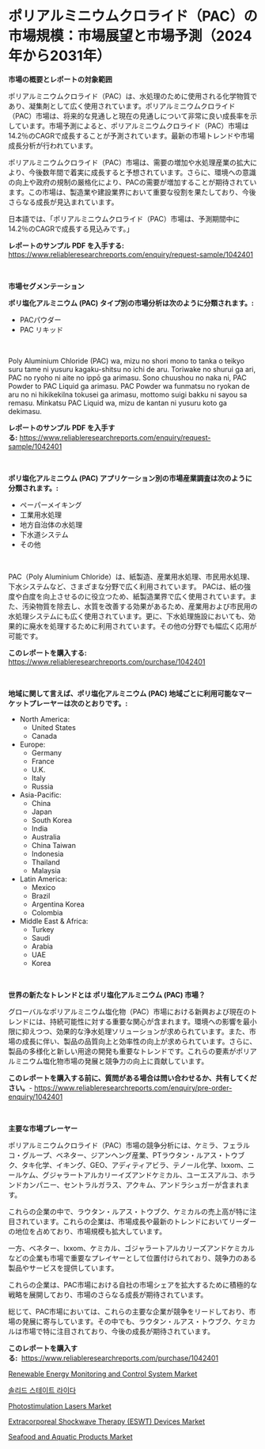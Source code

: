 <p><h1>ポリアルミニウムクロライド（PAC）の市場規模：市場展望と市場予測（2024年から2031年）</h1></p><p><strong>市場の概要とレポートの対象範囲</strong></p>
<p><p>ポリアルミニウムクロライド（PAC）は、水処理のために使用される化学物質であり、凝集剤として広く使用されています。ポリアルミニウムクロライド（PAC）市場は、将来的な見通しと現在の見通しについて非常に良い成長率を示しています。市場予測によると、ポリアルミニウムクロライド（PAC）市場は14.2％のCAGRで成長することが予測されています。最新の市場トレンドや市場成長分析が行われています。</p><p>ポリアルミニウムクロライド（PAC）市場は、需要の増加や水処理産業の拡大により、今後数年間で着実に成長すると予想されています。さらに、環境への意識の向上や政府の規制の厳格化により、PACの需要が増加することが期待されています。この市場は、製造業や建設業界において重要な役割を果たしており、今後さらなる成長が見込まれています。</p><p>日本語では、「ポリアルミニウムクロライド（PAC）市場は、予測期間中に14.2％のCAGRで成長する見込みです。」</p></p>
<p><strong>レポートのサンプル PDF を入手する:</strong> <a href="https://www.reliableresearchreports.com/enquiry/request-sample/1042401">https://www.reliableresearchreports.com/enquiry/request-sample/1042401</a></p>
<p>&nbsp;</p>
<p><strong>市場セグメンテーション</strong></p>
<p><strong>ポリ塩化アルミニウム (PAC) タイプ別の市場分析は次のように分類されます。:</strong></p>
<p><ul><li>PACパウダー</li><li>PAC リキッド</li></ul></p>
<p>&nbsp;</p>
<p><p>Poly Aluminium Chloride (PAC) wa, mizu no shori mono to tanka o teikyo suru tame ni yusuru kagaku-shitsu no ichi de aru. Toriwake no shurui ga ari, PAC no ryoho ni aite no ippō ga arimasu. Sono chuushou no naka ni, PAC Powder to PAC Liquid ga arimasu. PAC Powder wa funmatsu no ryokan de aru no ni hikikekilna tokusei ga arimasu, mottomo suigi bakku ni sayou sa remasu. Minkatsu PAC Liquid wa, mizu de kantan ni yusuru koto ga dekimasu.</p></p>
<p><strong>レポートのサンプル PDF を入手する:</strong>&nbsp;<a href="https://www.reliableresearchreports.com/enquiry/request-sample/1042401">https://www.reliableresearchreports.com/enquiry/request-sample/1042401</a></p>
<p>&nbsp;</p>
<p><strong> ポリ塩化アルミニウム (PAC) アプリケーション別の市場産業調査は次のように分類されます。:</strong></p>
<p><ul><li>ペーパーメイキング</li><li>工業用水処理</li><li>地方自治体の水処理</li><li>下水道システム</li><li>その他</li></ul></p>
<p>&nbsp;</p>
<p><p>PAC（Poly Aluminium Chloride）は、紙製造、産業用水処理、市民用水処理、下水システムなど、さまざまな分野で広く利用されています。 PACは、紙の強度や白度を向上させるのに役立つため、紙製造業界で広く使用されています。また、汚染物質を除去し、水質を改善する効果があるため、産業用および市民用の水処理システムにも広く使用されています。更に、下水処理施設においても、効果的に廃水を処理するために利用されています。その他の分野でも幅広く応用が可能です。</p></p>
<p><strong>このレポートを購入する:</strong>&nbsp; <a href="https://www.reliableresearchreports.com/purchase/1042401">https://www.reliableresearchreports.com/purchase/1042401</a></p>
<p>&nbsp;</p>
<p><strong>地域に関して言えば、ポリ塩化アルミニウム (PAC) 地域ごとに利用可能なマーケットプレーヤーは次のとおりです。:</strong></p>
<p><ul>
    <li>
        North America:
        <ul>
            <li>United States</li>
            <li>Canada</li>
        </ul>
    </li>
    <li>
        Europe:
        <ul>
            <li>Germany</li>
            <li>France</li>
            <li>U.K.</li>
            <li>Italy</li>
            <li>Russia</li>
        </ul>
    </li>
    <li>
        Asia-Pacific:
        <ul>
            <li>China</li>
            <li>Japan</li>
            <li>South Korea</li>
            <li>India</li>
            <li>Australia</li>
            <li>China Taiwan</li>
            <li>Indonesia</li>
            <li>Thailand</li>
            <li>Malaysia</li>
        </ul>
    </li>
    <li>
        Latin America:
        <ul>
            <li>Mexico</li>
            <li>Brazil</li>
            <li>Argentina Korea</li>
            <li>Colombia</li>
        </ul>
    </li>
    <li>
        Middle East & Africa:
        <ul>
            <li>Turkey</li>
            <li>Saudi</li>
            <li>Arabia</li>
            <li>UAE</li>
            <li>Korea</li>
        </ul>
    </li>
    </ul></p>
<p>&nbsp;</p>
<p><strong>世界の新たなトレンドとは ポリ塩化アルミニウム (PAC) 市場？</strong></p>
<p><p>グローバルなポリアルミニウム塩化物（PAC）市場における新興および現在のトレンドには、持続可能性に対する重要な関心が含まれます。環境への影響を最小限に抑えつつ、効果的な浄水処理ソリューションが求められています。また、市場の成長に伴い、製品の品質向上と効率性の向上が求められています。さらに、製品の多様化と新しい用途の開発も重要なトレンドです。これらの要素がポリアルミニウム塩化物市場の発展と競争力の向上に貢献しています。</p></p>
<p><strong>このレポートを購入する前に、質問がある場合は問い合わせるか、共有してください。</strong>- <a href="https://www.reliableresearchreports.com/enquiry/pre-order-enquiry/1042401">https://www.reliableresearchreports.com/enquiry/pre-order-enquiry/1042401</a></p>
<p>&nbsp;</p>
<p><strong>主要な市場プレーヤー</strong></p>
<p><p>ポリアルミニウムクロライド（PAC）市場の競争分析には、ケミラ、フェラルコ・グループ、ベネター、ジアンヘング産業、PTラウタン・ルアス・トウブク、タキ化学、イキング、GEO、アディティアビラ、テノール化学、Ixxom、ニールケム、グジャラートアルカリーイズアンドケミカル、ユーエスアルコ、ホランドカンパニー、セントラルガラス、アクキム、アンドラシュガーが含まれます。</p><p>これらの企業の中で、ラウタン・ルアス・トウブク、ケミカルの売上高が特に注目されています。これらの企業は、市場成長や最新のトレンドにおいてリーダーの地位を占めており、市場規模も拡大しています。</p><p>一方、ベネター、Ixxom、ケミカル、ゴジャラートアルカリーズアンドケミカルなどの企業も市場で重要なプレイヤーとして位置付けられており、競争力のある製品やサービスを提供しています。</p><p>これらの企業は、PAC市場における自社の市場シェアを拡大するために積極的な戦略を展開しており、市場のさらなる成長が期待されています。</p><p>総じて、PAC市場においては、これらの主要な企業が競争をリードしており、市場の発展に寄与しています。その中でも、ラウタン・ルアス・トウブク、ケミカルは市場で特に注目されており、今後の成長が期待されています。</p></p>
<p><strong>このレポートを購入する:</strong>&nbsp;&nbsp;<a href="https://www.reliableresearchreports.com/purchase/1042401">https://www.reliableresearchreports.com/purchase/1042401</a></p>
<p><p><a href="https://view.publitas.com/reportprime-1/renewable-energy-monitoring-and-control-system-market-size-furnishes-valuable-information-encompassing-market-share-market-trends-and-projections-spanning-from-2024-to-2031/">Renewable Energy Monitoring and Control System Market</a></p><p><a href="https://github.com/vsoq0zknh59/Market-Research-Report-List-1/blob/main/5545250189671.md">솔리드 스테이트 라이다</a></p><p><a href="https://issuu.com/reportprime-2/docs/photostimulation-lasers-market-size-2030.pptx">Photostimulation Lasers Market</a></p><p><a href="https://issuu.com/reportprime-2/docs/extracorporeal-shockwave-therapy-eswt-devices-mark">Extracorporeal Shockwave Therapy (ESWT) Devices Market</a></p><p><a href="https://view.publitas.com/reportprime-1/seafood-and-aquatic-products-market-growth-market-trends-covid-19-impact-and-forecasts-for-period-from-2023-2030/">Seafood and Aquatic Products Market</a></p></p>